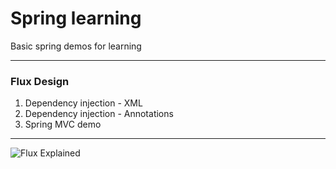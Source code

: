 # Spring learning

Basic spring demos for learning

---

### Flux Design

1. Dependency injection - XML
2. Dependency injection - Annotations
3. Spring MVC demo

---

![Flux Explained](https://facebook.github.io/flux/img/flux-simple-f8-diagram-explained-1300w.png)
